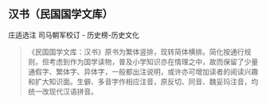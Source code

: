 ## 汉书（民国国学文库）

庄适选注 司马朝军校订  -  历史榜-历史文化

> 《民国国学文库：汉书》原书为繁体竖排，现转简体横排。简化按通行规则，但考虑到作为国学读物，普及小学知识亦在情理之中，故而保留了少量通假字、繁体字、异体字，一般都出注说明，或许亦可增加读者的阅读兴趣和扩大知识面。生僻、多音字作相应注音，原反切、同音、魏妥玛注音，均统一改现代汉语拼音。
